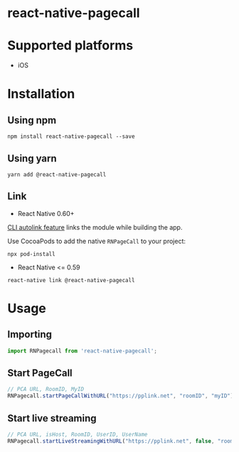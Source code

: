 # react-native-pagecall

# Supported platforms

- iOS

# Installation

## Using npm

```
npm install react-native-pagecall --save
```

## Using yarn

```
yarn add @react-native-pagecall
```

## Link

- React Native 0.60+

[CLI autolink feature](https://github.com/react-native-community/cli/blob/master/docs/autolinking.md) links the module while building the app.

Use CocoaPods to add the native `RNPageCall` to your project:

```
npx pod-install
```

- React Native <= 0.59

```
react-native link @react-native-pagecall
```

# Usage

## Importing

```jsx
import RNPagecall from 'react-native-pagecall';
```

## Start PageCall

```jsx
// PCA URL, RoomID, MyID
RNPagecall.startPageCallWithURL("https://pplink.net", "roomID", "myID");
```

## Start live streaming

```jsx
// PCA URL, isHost, RoomID, UserID, UserName
RNPagecall.startLiveStreamingWithURL("https://pplink.net", false, "roomID", "userID", "userName");
```